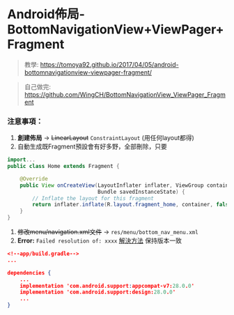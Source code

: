 # Android佈局-BottomNavigationView+ViewPager+Fragment

> 教學: https://tomoya92.github.io/2017/04/05/android-bottomnavigationview-viewpager-fragment/

> 自己做完: https://github.com/WingCH/BottomNavigationView_ViewPager_Fragment

### 注意事項：
1. **創建佈局** -> ~~LinearLayout~~ `ConstraintLayout` (用任何layout都得)
2. 自動生成既Fragment預設會有好多野，全部刪除，只要
```java
import...
public class Home extends Fragment {

    @Override
    public View onCreateView(LayoutInflater inflater, ViewGroup container,
                             Bundle savedInstanceState) {
        // Inflate the layout for this fragment
        return inflater.inflate(R.layout.fragment_home, container, false);
    }
}
```
1. ~~修改menu/navigation.xml文件~~ -> `res/menu/bottom_nav_menu.xml`
2. **Error:** `Failed resolution of: xxxx`
[解決方法](https://www.jianshu.com/p/b805d18aa86f) 保持版本一致

```json
<!--app/build.gradle-->
...

dependencies {
    ...
    implementation 'com.android.support:appcompat-v7:28.0.0'
    implementation 'com.android.support:design:28.0.0'
    ...
}
```


